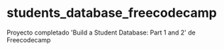 # students_database_freecodecamp
Proyecto completado 'Build a Student Database: Part 1 and 2' de Freecodecamp
